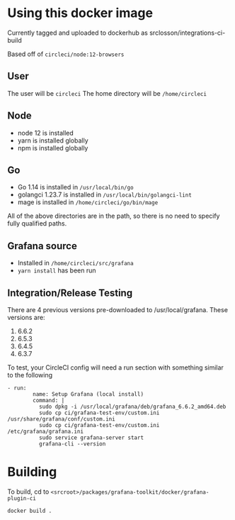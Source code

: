 # Using this docker image

Currently tagged and uploaded to dockerhub as srclosson/integrations-ci-build 

Based off of `circleci/node:12-browsers` 

## User
The user will be `circleci`
The home directory will be `/home/circleci`

## Node
- node 12 is installed
- yarn is installed globally
- npm is installed globally

## Go
- Go 1.14 is installed in `/usr/local/bin/go`
- golangci 1.23.7 is installed in `/usr/local/bin/golangci-lint`
- mage is installed in `/home/circleci/go/bin/mage`

All of the above directories are in the path, so there is no need to specify fully qualified paths.

## Grafana source
- Installed in `/home/circleci/src/grafana`
- `yarn install` has been run

## Integration/Release Testing
There are 4 previous versions pre-downloaded to /usr/local/grafana. These versions are:
1. 6.6.2
2. 6.5.3
3. 6.4.5
4. 6.3.7

To test, your CircleCI config will need a run section with something similar to the following
```
- run:
        name: Setup Grafana (local install)
        command: |
          sudo dpkg -i /usr/local/grafana/deb/grafana_6.6.2_amd64.deb
          sudo cp ci/grafana-test-env/custom.ini /usr/share/grafana/conf/custom.ini
          sudo cp ci/grafana-test-env/custom.ini /etc/grafana/grafana.ini
          sudo service grafana-server start
          grafana-cli --version
```


# Building
To build, cd to `<srcroot>/packages/grafana-toolkit/docker/grafana-plugin-ci`
```
docker build .
```

